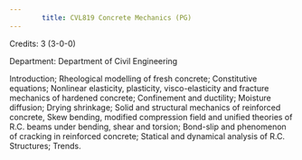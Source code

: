 ```yaml
---
        title: CVL819 Concrete Mechanics (PG)
---
```

Credits: 3 (3-0-0)

Department: Department of Civil Engineering

Introduction; Rheological modelling of fresh concrete; Constitutive equations; Nonlinear elasticity, plasticity, visco-elasticity and fracture mechanics of hardened concrete; Confinement and ductility; Moisture diffusion; Drying shrinkage; Solid and structural mechanics of reinforced concrete, Skew bending, modified compression field and unified theories of R.C. beams under bending, shear and torsion; Bond-slip and phenomenon of cracking in reinforced concrete; Statical and dynamical analysis of R.C. Structures; Trends.